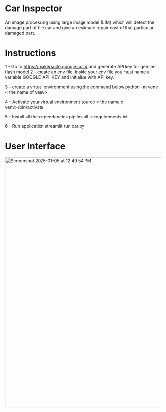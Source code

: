 # Car Inspector
An image processing using large image model (LIM) which will detect the damage part of the car and give an estimate repair cost of that particular damaged part.

# Instructions
1 - Go to https://makersuite.google.com/ and generate API key for gemini-flash model
2 - create an env file, inside your env file you must name a variable GOOGLE_API_KEY and initialise with API key.

3 - create a virtual environment using the command below
python -m venv < the name of venv> 

4 - Activate your virtual environment
source < the name of venv>/bin/activate

5 - Install all the dependencies
pip install -r requirements.txt

6 - Run application
streamlit run car.py

# User Interface
<img width="806" alt="Screenshot 2025-01-05 at 12 49 54 PM" src="https://github.com/user-attachments/assets/5e1c6c91-155a-4de5-84ac-8bfb6ffecf82" />

